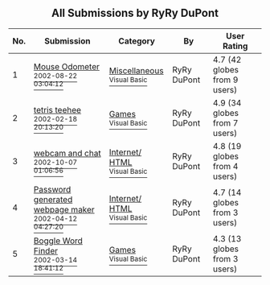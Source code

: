 ﻿<div align="center">

## All Submissions by RyRy DuPont

</div>

No.  | Submission | Category | By   | User Rating
---- | ---------- | -------- | ---- | -----------
1 | [Mouse Odometer<br /><sup>2002-08-22 03:04:12</sup>](https://github.com/Planet-Source-Code/ryry-dupont-mouse-odometer__1-38171) | [Miscellaneous<br /><sup>Visual Basic</sup>](../ByCategory/miscellaneous__1-1.md) | RyRy DuPont | 4.7 (42 globes from 9 users)
2 | [tetris teehee<br /><sup>2002-02-18 20:13:20</sup>](https://github.com/Planet-Source-Code/ryry-dupont-tetris-teehee__1-31906) | [Games<br /><sup>Visual Basic</sup>](../ByCategory/games__1-38.md) | RyRy DuPont | 4.9 (34 globes from 7 users)
3 | [webcam and chat<br /><sup>2002-10-07 01:06:56</sup>](https://github.com/Planet-Source-Code/ryry-dupont-webcam-and-chat__1-39604) | [Internet/ HTML<br /><sup>Visual Basic</sup>](../ByCategory/internet-html__1-34.md) | RyRy DuPont | 4.8 (19 globes from 4 users)
4 | [Password generated webpage maker<br /><sup>2002-04-12 04:27:20</sup>](https://github.com/Planet-Source-Code/ryry-dupont-password-generated-webpage-maker__1-33725) | [Internet/ HTML<br /><sup>Visual Basic</sup>](../ByCategory/internet-html__1-34.md) | RyRy DuPont | 4.7 (14 globes from 3 users)
5 | [Boggle Word Finder<br /><sup>2002-03-14 18:41:12</sup>](https://github.com/Planet-Source-Code/ryry-dupont-boggle-word-finder__1-32689) | [Games<br /><sup>Visual Basic</sup>](../ByCategory/games__1-38.md) | RyRy DuPont | 4.3 (13 globes from 3 users)
